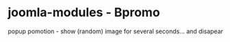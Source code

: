 # joomla-modules - Bpromo

popup pomotion - show (random) image for several seconds... and disapear

